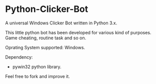 # Python-Clicker-Bot
A universal Windows Clicker Bot written in  Python 3.x.

This little python bot has been developed for various kind of purposes. Game cheating, routine task and so on.

Oprating System supported: Windows.

Dependency:
- pywin32 python library.

Feel free to fork and improve it.
